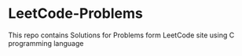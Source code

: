 # LeetCode-Problems
This repo contains Solutions for Problems form LeetCode site using C programming language
